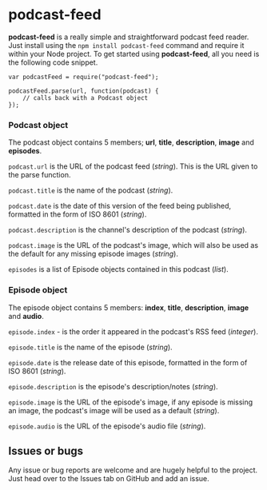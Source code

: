 # podcast-feed

**podcast-feed** is a really simple and straightforward podcast feed reader. Just install using the `npm install podcast-feed` command and require it within your Node project. To get started using **podcast-feed**, all you need is the following code snippet.

```
var podcastFeed = require("podcast-feed");

podcastFeed.parse(url, function(podcast) {
	// calls back with a Podcast object
});

```

### Podcast object
The podcast object contains 5 members; **url**, **title**, **description**, **image** and **episodes**.

`podcast.url` is the URL of the podcast feed (*string*). This is the URL given to the parse function.

`podcast.title` is the name of the podcast (*string*).

`podcast.date` is the date of this version of the feed being published, formatted in the form of ISO 8601 (*string*).

`podcast.description` is the channel's description of the podcast (*string*).

`podcast.image` is the URL of the podcast's image, which will also be used as the default for any missing episode images (*string*).

`episodes` is a list of Episode objects contained in this podcast (*list*).


### Episode object
The episode object contains 5 members: **index**, **title**, **description**, **image** and **audio**.

`episode.index` - is the order it appeared in the podcast's RSS feed (*integer*).

`episode.title` is the name of the episode (*string*).

`episode.date` is the release date of this episode, formatted in the form of ISO 8601 (*string*).

`episode.description` is the episode's description/notes (*string*).

`episode.image` is the URL of the episode's image, if any episode is missing an image, the podcast's image will be used as a default (*string*).

`episode.audio` is the URL of the episode's audio file (*string*).

## Issues or bugs

Any issue or bug reports are welcome and are hugely helpful to the project. Just head over to the Issues tab on GitHub and add an issue.
